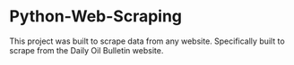 # Python-Web-Scraping
This project was built to scrape data from any website. Specifically built to scrape from the Daily Oil Bulletin website.

